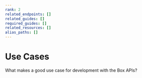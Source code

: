 ```yaml
---
rank: 2
related_endpoints: []
related_guides: []
required_guides: []
related_resources: []
alias_paths: []
---
```


# Use Cases

What makes a good use case for development with the Box APIs? 